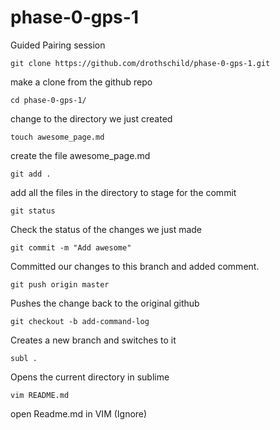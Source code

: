 # phase-0-gps-1
Guided Pairing session

    git clone https://github.com/drothschild/phase-0-gps-1.git
make a clone from the github repo

    cd phase-0-gps-1/
change to the directory we just created

    touch awesome_page.md
create the file awesome_page.md

    git add .
add all the files in the directory to stage for the commit

    git status
Check the status of the changes we just made

    git commit -m "Add awesome"
Committed our changes to this branch and added comment.

    git push origin master
Pushes the change back to the original github

    git checkout -b add-command-log
Creates a new branch and switches to it

    subl .
Opens the current directory in sublime

    vim README.md
open Readme.md in VIM (Ignore)
